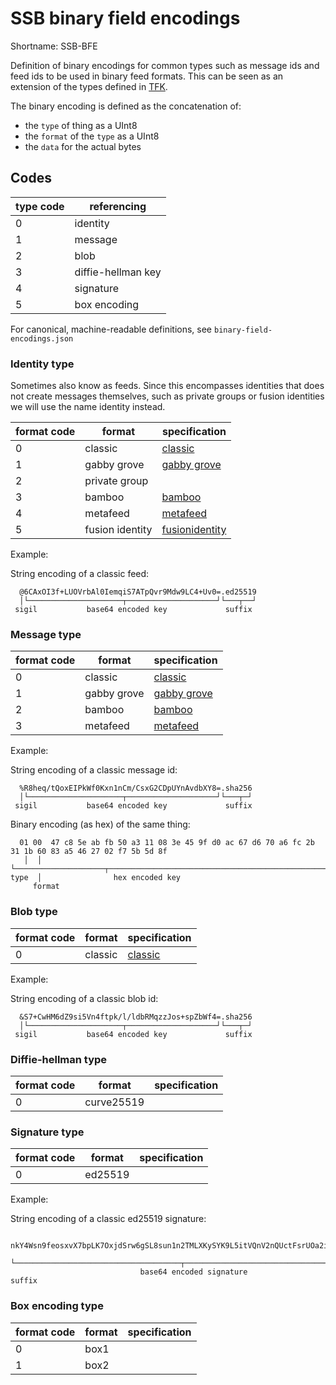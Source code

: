 # SSB binary field encodings

Shortname: SSB-BFE

Definition of binary encodings for common types such as message ids
and feed ids to be used in binary feed formats. This can be seen as an
extension of the types defined in [TFK].

The binary encoding is defined as the concatenation of:
- the `type` of thing as a UInt8
- the `format` of the `type` as a UInt8
- the `data` for the actual bytes

## Codes

 | type code   | referencing        |
 | ----------- | -------------      |
 | 0           | identity           |
 | 1           | message            |
 | 2           | blob               |
 | 3           | diffie-hellman key |
 | 4           | signature          |
 | 5           | box encoding       |

For canonical, machine-readable definitions, see `binary-field-encodings.json`

### Identity type

Sometimes also know as feeds. Since this encompasses identities that
does not create messages themselves, such as private groups or fusion
identities we will use the name identity instead.

 | format code   | format            | specification               |
 | ------------- | ----------------- | --------------------------- |
 | 0             | classic           | [classic]                   |
 | 1             | gabby grove       | [gabby grove]               |
 | 2             | private group     |                             |
 | 3             | bamboo            | [bamboo]                    |
 | 4             | metafeed          | [metafeed]                  |
 | 5             | fusion identity   | [fusionidentity]            |

Example:

String encoding of a classic feed:

```
  @6CAxOI3f+LUOVrbAl0IemqiS7ATpQvr9Mdw9LC4+Uv0=.ed25519
  │└─────────────────────┬────────────────────┘└───┬──┘
 sigil           base64 encoded key             suffix
```

### Message type

 | format code   | format            | specification               |
 | ------------- | ----------------- | --------------------------- |
 | 0             | classic           | [classic]                   |
 | 1             | gabby grove       | [gabby grove]               |
 | 2             | bamboo            | [bamboo]                    |
 | 3             | metafeed          | [metafeed]                  |

Example:

String encoding of a classic message id:

```
  %R8heq/tQoxEIPkWf0Kxn1nCm/CsxG2CDpUYnAvdbXY8=.sha256
  │└─────────────────────┬────────────────────┘└───┬─┘
 sigil           base64 encoded key             suffix
```

Binary encoding (as hex) of the same thing:

```
  01 00  47 c8 5e ab fb 50 a3 11 08 3e 45 9f d0 ac 67 d6 70 a6 fc 2b 31 1b 60 83 a5 46 27 02 f7 5b 5d 8f
   │  │  └────────────────────┬────────────────────────────────────────────────────────────────────────┘
type  │                hex encoded key
     format 
```

### Blob type

 | format code   | format            | specification               |
 | ------------- | ----------------- | --------------------------- |
 | 0             | classic           | [classic]                   |

Example: 

String encoding of a classic blob id:

```
  &S7+CwHM6dZ9si5Vn4ftpk/l/ldbRMqzzJos+spZbWf4=.sha256
  │└─────────────────────┬────────────────────┘└───┬─┘
 sigil           base64 encoded key             suffix
```

### Diffie-hellman type

 | format code   | format            | specification               |
 | ------------- | ----------------- | --------------------------- |
 | 0             | curve25519        |                             |

### Signature type

 | format code   | format            | specification               |
 | ------------- | ----------------- | --------------------------- |
 | 0             | ed25519           |                             |

Example: 

String encoding of a classic ed25519 signature:

```
  nkY4Wsn9feosxvX7bpLK7OxjdSrw6gSL8sun1n2TMLXKySYK9L5itVQnV2nQUctFsrUOa2istD2vDk1B0uAMBQ==.sig.ed25519
  └─────────────────────────────────────┬────────────────────────────────────────────────┘└────┬─────┘
                             base64 encoded signature                                        suffix
```

### Box encoding type

 | format code   | format            | specification               |
 | ------------- | ----------------- | --------------------------- |
 | 0             | box1              |                             |
 | 1             | box2              |                             |

[TFK]: https://github.com/ssbc/envelope-spec/blob/master/encoding/tfk.md
[classic]: https://ssbc.github.io/scuttlebutt-protocol-guide/#message-format
[gabby grove]: https://github.com/ssbc/ssb-spec-drafts/tree/master/drafts/draft-ssb-core-gabbygrove/00
[bamboo]: https://github.com/AljoschaMeyer/bamboo
[metafeed]: https://github.com/ssb-ngi-pointer/bipfy-badger-spec
[fusionidentity]: https://github.com/ssb-ngi-pointer/fusion-identity-spec/
[bencode]: https://en.wikipedia.org/wiki/Bencode
